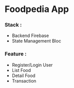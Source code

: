 # Foodpedia App

### Stack :
- Backend Firebase
- State Management Bloc

### Feature :
- Register/Login User
- List Food
- Detail Food
- Transaction